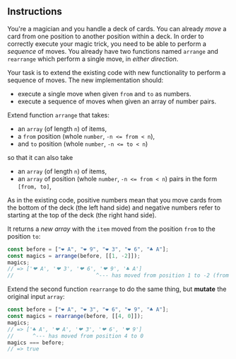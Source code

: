 ## Instructions

You're a magician and you handle a deck of cards. You can already _move_ a card from one position to another position within a deck. In order to correctly execute your magic trick, you need to be able to perform a _sequence_ of moves. You already have two functions named `arrange` and `rearrange` which perform a single move, in _either direction_.

Your task is to extend the existing code with new functionality to perform a sequence of moves. The new implementation should:

- execute a single move when given `from` and `to` as numbers.
- execute a sequence of moves when given an array of number pairs.

Extend function `arrange` that takes:

- an `array` (of length `n`) of items,
- a `from` position (whole `number`, `-n <= from < n`),
- and `to` position (whole `number`, `-n <= to < n`)

so that it can also take

- an `array` (of length `n`) of items,
- an `array` of position (whole `number`, `-n <= from < n`) pairs in the form `[from, to]`,

As in the existing code, positive numbers mean that you move cards from the bottom of the deck (the left hand side) and negative numbers refer to starting at the top of the deck (the right hand side).

It returns a _new array_ with the `item` moved from the position `from` to the position `to`:

```javascript
const before = ["❤ A", "❤ 9", "❤ 3", "❤ 6", "♣ A"];
const magics = arrange(before, [[1, -2]]);
magics;
// => ['❤ A', '❤ 3', '❤ 6', '❤ 9', '♣ A']
//                          ^--- has moved from position 1 to -2 (from the right side)
```

Extend the second function `rearrange` to do the same thing, but **mutate** the original input `array`:

```javascript
const before = ["❤ A", "❤ 3", "❤ 6", "❤ 9", "♣ A"];
const magics = rearrange(before, [[4, 0]]);
magics;
// => ['♣ A', '❤ A', '❤ 3', '❤ 6', '❤ 9']
//      ^--- has moved from position 4 to 0
magics === before;
// => true
```
